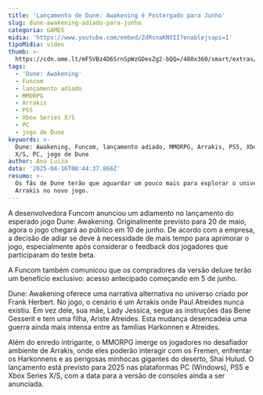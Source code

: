```yaml
---
title: 'Lançamento de Dune: Awakening é Postergado para Junho'
slug: dune-awakening-adiado-para-junho
categoria: GAMES
midia: 'https://www.youtube.com/embed/ZdRsnaKNVII?enablejsapi=1'
tipoMidia: video
thumb: >-
  https://cdn.ome.lt/mF5VBz4D6SrnSpWzGDexZg2-bQQ=/480x360/smart/extras/conteudos/Design_sem_nome_-_2025-04-15T211409.997.png
tags:
  - 'Dune: Awakening'
  - Funcom
  - lançamento adiado
  - MMORPG
  - Arrakis
  - PS5
  - Xbox Series X/S
  - PC
  - jogo de Dune
keywords: >-
  Dune: Awakening, Funcom, lançamento adiado, MMORPG, Arrakis, PS5, Xbox Series
  X/S, PC, jogo de Dune
author: Ana Luiza
data: '2025-04-16T00:44:37.866Z'
resumo: >-
  Os fãs de Dune terão que aguardar um pouco mais para explorar o universo de
  Arrakis no novo jogo.
---
```


A desenvolvedora Funcom anunciou um adiamento no lançamento do esperado jogo Dune: Awakening. Originalmente previsto para 20 de maio, agora o jogo chegará ao público em 10 de junho. De acordo com a empresa, a decisão de adiar se deve à necessidade de mais tempo para aprimorar o jogo, especialmente após considerar o feedback dos jogadores que participaram do teste beta. 

A Funcom também comunicou que os compradores da versão deluxe terão um benefício exclusivo: acesso antecipado começando em 5 de junho. 

Dune: Awakening oferece uma narrativa alternativa no universo criado por Frank Herbert. No jogo, o cenário é um Arrakis onde Paul Atreides nunca existiu. Em vez dele, sua mãe, Lady Jessica, segue as instruções das Bene Gesserit e tem uma filha, Ariste Atreides. Esta mudança desencadeia uma guerra ainda mais intensa entre as famílias Harkonnen e Atreides. 

Além do enredo intrigante, o MMORPG imerge os jogadores no desafiador ambiente de Arrakis, onde eles poderão interagir com os Fremen, enfrentar os Harkonnens e as perigosas minhocas gigantes do deserto, Shai Hulud. O lançamento está previsto para 2025 nas plataformas PC (Windows), PS5 e Xbox Series X/S, com a data para a versão de consoles ainda a ser anunciada.
